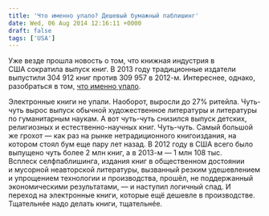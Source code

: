 ```yaml
---
title: 'Что именно упало? Дешевый бумажный паблишинг'
date: Wed, 06 Aug 2014 12:16:11 +0000
draft: false
tags: ['USA']
---
```


Уже везде прошла новость о том, что книжная индустрия в США сократила выпуск книг. В 2013 году традиционные издатели выпустили 304 912 книг против 309 957 в 2012-м. Интереснее, однако, разобраться в том, [что именно упало](http://goodereader.com/blog/e-book-news/print-holding-steady-in-2013-vs-digital-ebooks).

Электронные книги не упали. Наоборот, выросли до 27% ритейла. Чуть-чуть вырос выпуск обычной художественное литературы и литературы по гуманитарным наукам. А вот чуть-чуть снизился выпуск детских, религиозных и естественно-научных книг. Чуть-чуть. Самый большой же грохот — как раз на рынке нетрадиционного книгоиздания, на котором стоял бум еще пару лет назад. В 2012 году в США всего было выпущено чуть более 2 млн книг, а в 2013-м — 1 млн 108 тыс. Всплеск селфпаблишинга, издания книг в общественном достоянии и мусорной неавторской литературы, вызванный резким удешевлением и упрощением технологии и производства, прошёл, не поддержанный экономическими результатами, — и наступил логичный спад. И переход на электронные книги, которые ещё дешевле в производстве. Тщательнéе надо делать книги, тщательнéе.